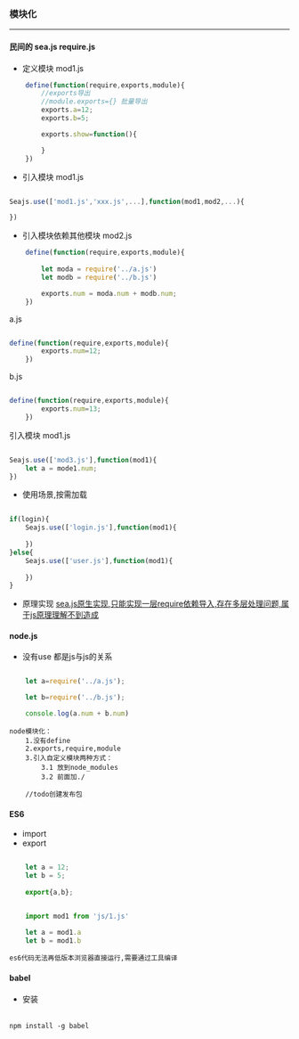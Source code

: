 ### 模块化
---
#### 民间的 sea.js require.js
- 定义模块 mod1.js
```JavaScript
    define(function(require,exports,module){
        //exports导出
        //module.exports={} 批量导出
        exports.a=12;
        exports.b=5;

        exports.show=function(){

        }
    })
```

- 引入模块 mod1.js
```JavaScript

Seajs.use(['mod1.js','xxx.js',...],function(mod1,mod2,...){

})

```
- 引入模块依赖其他模块 mod2.js
```JavaScript
    define(function(require,exports,module){
        
        let moda = require('../a.js')
        let modb = require('../b.js')

        exports.num = moda.num + modb.num;
    })
```

a.js
```JavaScript

define(function(require,exports,module){
        exports.num=12;
    })

```

b.js
```JavaScript

define(function(require,exports,module){
        exports.num=13;
    })

```


引入模块 mod1.js
```JavaScript

Seajs.use(['mod3.js'],function(mod1){
    let a = mode1.num;
})

```


- 使用场景,按需加载
```JavaScript

if(login){
    Seajs.use(['login.js'],function(mod1){
       
    })
}else{
    Seajs.use(['user.js'],function(mod1){
        
    })
}

```

- 原理实现
[sea.js原生实现,只能实现一层require依赖导入,存在多层处理问题,属于js原理理解不到造成](../example/es6/modules/modules.html)
#### node.js
- 没有use 都是js与js的关系

```JavaScript 1.js

    let a=require('../a.js');

    let b=require('../b.js');

    console.log(a.num + b.num)

```
    node模块化：
        1.没有define
        2.exports,require,module
        3.引入自定义模块两种方式：
            3.1 放到node_modules
            3.2 前面加./
```
    //todo创建发布包
```

#### ES6
- import
- export
```JavaScript export.js

    let a = 12;
    let b = 5;
    
    export{a,b};

```

```JavaScript import.html

    import mod1 from 'js/1.js'

    let a = mod1.a
    let b = mod1.b

```
    es6代码无法再低版本浏览器直接运行,需要通过工具编译
#### babel
- 安装
######
    npm install -g babel
 